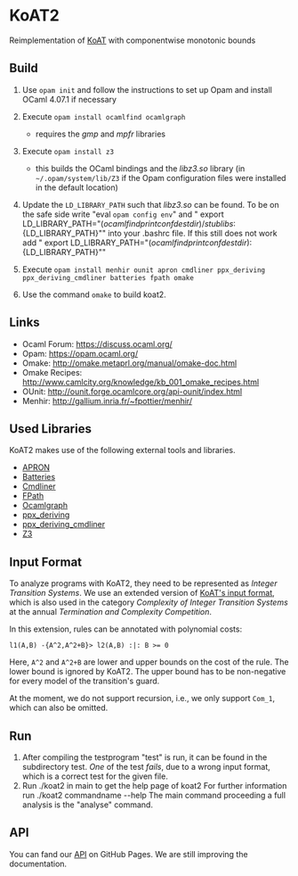 # KoAT2
Reimplementation of [KoAT](<https://github.com/s-falke/kittel-koat/>) with componentwise monotonic bounds

## Build
1. Use `opam init` and follow the instructions to set up Opam and install OCaml 4.07.1 if necessary

2. Execute `opam install ocamlfind ocamlgraph`
      * requires the _gmp_ and _mpfr_ libraries
      
3. Execute `opam install z3`
      * this builds the OCaml bindings and the _libz3.so_ library (in `~/.opam/system/lib/Z3` if the Opam configuration files were installed in the default location)
      
4. Update the `LD_LIBRARY_PATH` such that _libz3.so_ can be found. To be on the safe side write "eval `opam config env`" and "
export LD_LIBRARY_PATH="$(ocamlfind printconf destdir)/stublibs:${LD_LIBRARY_PATH}"" into your .bashrc file. If this still does not work add "
export LD_LIBRARY_PATH="$(ocamlfind printconf destdir):${LD_LIBRARY_PATH}"" 

5. Execute `opam install menhir ounit apron cmdliner ppx_deriving ppx_deriving_cmdliner batteries fpath omake`
  
6. Use the command `omake` to build koat2.
  
## Links

- Ocaml Forum: https://discuss.ocaml.org/
- Opam: https://opam.ocaml.org/
- Omake: http://omake.metaprl.org/manual/omake-doc.html
- Omake Recipes: http://www.camlcity.org/knowledge/kb_001_omake_recipes.html
- OUnit: http://ounit.forge.ocamlcore.org/api-ounit/index.html
- Menhir: http://gallium.inria.fr/~fpottier/menhir/

## Used Libraries
KoAT2 makes use of the following external tools and libraries.

- [APRON](<https://antoinemine.github.io/Apron/doc/>)
- [Batteries](<http://ocaml-batteries-team.github.io/batteries-included/hdoc2/>)
- [Cmdliner](<http://erratique.ch/software/cmdliner/doc/Cmdliner>)
- [FPath](<https://erratique.ch/software/fpath>)
- [Ocamlgraph](<http://ocamlgraph.lri.fr/doc/>)
- [ppx_deriving](<https://github.com/ocaml-ppx/ppx_deriving>)
- [ppx_deriving_cmdliner](<https://github.com/hammerlab/ppx_deriving_cmdliner>)
- [Z3](https://github.com/Z3Prover/z3)

## Input Format

To analyze programs with KoAT2, they need to be represented as *Integer Transition Systems*.
We use an extended version of [KoAT's input format](http://aprove.informatik.rwth-aachen.de/eval/IntegerComplexity/), which is also used in the category *Complexity of Integer Transition Systems* at the annual *Termination and Complexity Competition*.

In this extension, rules can be annotated with polynomial costs:

```
l1(A,B) -{A^2,A^2+B}> l2(A,B) :|: B >= 0
```
Here, `A^2` and `A^2+B` are lower and upper bounds on the cost of the rule.
The lower bound is ignored by KoAT2.
The upper bound has to be non-negative for every model of the transition's guard.

At the moment, we do not support recursion, i.e., we only support `Com_1`, which can also be omitted.

## Run

1. After compiling the testprogram "test" is run, it can be found in the subdirectory test.
  *One* of the test *fails*, due to a wrong input format, which is a correct test for the given file.
2. Run ./koat2 in main to get the help page of koat2
  For further information run ./koat2 commandname --help
  The main command proceeding a full analysis is the "analyse" command.

## API
You can fand our [API](<https://aprove-developers.github.io/KoAT2-Releases/index.html>) on GitHub Pages. We are still improving the documentation.
